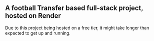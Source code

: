 ## A football Transfer based full-stack project, hosted on Render

Due to this project being hosted on a free tier, it might take longer than expected to get up and running.
